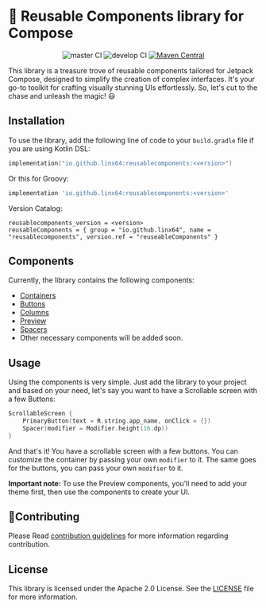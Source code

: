 # 📘 Reusable Components library for Compose

<div align="center">
  <img src="https://github.com/LinX64/Reusable/actions/workflows/publish.yaml/badge.svg" alt="master CI">
  <img src="https://github.com/LinX64/Reusable/actions/workflows/ci.yaml/badge.svg" alt="develop CI">
  <a href="https://central.sonatype.com/artifact/io.github.linx64/reusablecomponents/overview">
    <img src="https://img.shields.io/maven-central/v/io.github.linx64/reusablecomponents.svg?label=Maven%20Central&logo=android&style=flat-square" alt="Maven Central">
  </a>
</div>

This library is a treasure trove of reusable components tailored for Jetpack Compose, designed to
simplify the creation of complex interfaces. It's your go-to toolkit for crafting visually stunning
UIs effortlessly. So, let's cut to the chase and unleash the magic! 😃

## Installation

To use the library, add the following line of code to your `build.gradle` file if you are using
Kotlin DSL:

```Kotlin
implementation("io.github.linx64:reusablecomponents:<version>")
```

Or this for Groovy:

```Groovy
implementation 'io.github.linx64:reusablecomponents:<version>'
```

Version Catalog:

```Kotlin-dsl
reusablecomponents_version = <version>
reusableComponents = { group = "io.github.linx64", name = "reusablecomponents", version.ref = "reuseableComponents" }
```

## Components

Currently, the library contains the following components:

- [Containers](https://github.com/LinX64/Reusable/tree/develop/reusablecomponents/src/main/kotlin/com/client/reusablecomponents/containers)
- [Buttons](https://github.com/LinX64/Reusable/tree/develop/reusablecomponents/src/main/kotlin/com/client/reusablecomponents/buttons)
- [Columns](https://github.com/LinX64/Reusable/blob/develop/reusablecomponents/src/main/kotlin/com/client/reusablecomponents/containers/CenteredColumn.kt)
- [Preview](https://github.com/LinX64/Reusable/tree/develop/reusablecomponents/src/main/kotlin/com/client/reusablecomponents/previews)
- [Spacers](https://github.com/LinX64/Reusable/tree/develop/reusablecomponents/src/main/kotlin/com/client/reusablecomponents/spacers)
- Other necessary components will be added soon.

## Usage

Using the components is very simple. Just add the library to your project and based on your need,
let's say you want to have a Scrollable screen with a few Buttons:

```kotlin
ScrollableScreen {
    PrimaryButton(text = R.string.app_name, onClick = {})
    Spacer(modifier = Modifier.height(16.dp))
}
```

And that's it! You have a scrollable screen with a few buttons. You can customize the container by
passing your own `modifier` to it. The same goes for the buttons, you can pass your own `modifier`
to it.

**Important note:** To use the Preview components, you'll need to add your theme first, then use the
components to create your UI.

## 🙋‍Contributing

Please Read [contribution guidelines](CONTRIBUTING.md) for more information regarding contribution.

## License

This library is licensed under the Apache 2.0 License. See the [LICENSE](LICENSE) file for more
information.
